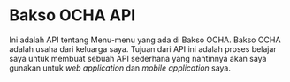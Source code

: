 # Bakso OCHA API

Ini adalah API tentang Menu-menu yang ada di Bakso OCHA. Bakso OCHA adalah usaha dari keluarga saya. Tujuan dari API ini adalah proses belajar saya untuk membuat sebuah API sederhana yang nantinnya akan saya gunakan untuk _web application_ dan _mobile application_ saya.
